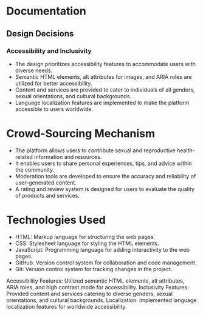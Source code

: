# Documentation
## Design Decisions
### Accessibility and Inclusivity 
- The design prioritizes accessibility features to accommodate users with diverse needs. 
- Semantic HTML elements, alt attributes for images, and ARIA roles are utilized for better accessibility.
- Content and services are provided to cater to individuals of all genders, sexual orientations, and cultural backgrounds.
- Language localization features are implemented to make the platform accessible to users worldwide.

  
# Crowd-Sourcing Mechanism 
- The platform allows users to contribute sexual and reproductive health-related information and resources. 
- It enables users to share personal experiences, tips, and advice within the community.
- Moderation tools are developed to ensure the accuracy and reliability of user-generated content.
- A rating and review system is designed for users to evaluate the quality of products and services.

  
# Technologies Used
- HTML: Markup language for structuring the web pages.
- CSS: Stylesheet language for styling the HTML elements.
- JavaScript: Programming language for adding interactivity to the web pages.
- GitHub: Version control system for collaboration and code management.
- Git: Version control system for tracking changes in the project.
  
Accessibility Features: Utilized semantic HTML elements, alt attributes, ARIA roles, and high contrast mode for accessibility.
Inclusivity Features: Provided content and services catering to diverse genders, sexual orientations, and cultural backgrounds.
Localization: Implemented language localization features for worldwide accessibility.
